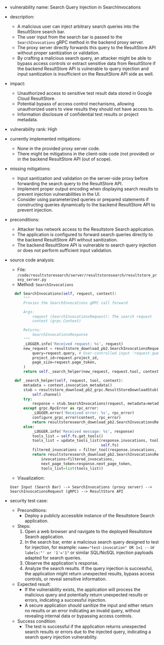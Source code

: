 - vulnerability name: Search Query Injection in SearchInvocations

- description:
  - A malicious user can inject arbitrary search queries into the ResultStore search bar.
  - The user input from the search bar is passed to the `SearchInvocations` gRPC method in the backend proxy server.
  - The proxy server directly forwards this query to the ResultStore API without proper sanitization or validation.
  - By crafting a malicious search query, an attacker might be able to bypass access controls or extract sensitive data from ResultStore if the backend ResultStore API is vulnerable to query injection and input sanitization is insufficient on the ResultStore API side as well.

- impact:
  - Unauthorized access to sensitive test result data stored in Google Cloud ResultStore.
  - Potential bypass of access control mechanisms, allowing unauthorized users to view results they should not have access to.
  - Information disclosure of confidential test results or project metadata.

- vulnerability rank: High

- currently implemented mitigations:
  - None in the provided proxy server code.
  - There might be mitigations in the client-side code (not provided) or in the backend ResultStore API (out of scope).

- missing mitigations:
  - Input sanitization and validation on the server-side proxy before forwarding the search query to the ResultStore API.
  - Implement proper output encoding when displaying search results to prevent injection vulnerabilities in the UI.
  - Consider using parameterized queries or prepared statements if constructing queries dynamically to the backend ResultStore API to prevent injection.

- preconditions:
  - Attacker has network access to the Resultstore Search application.
  - The application is configured to forward search queries directly to the backend ResultStore API without sanitization.
  - The backend ResultStore API is vulnerable to search query injection or does not perform sufficient input validation.

- source code analysis:
  - File: `/code/resultstoresearch/server/resultstoresearch/resultstore_proxy_server.py`
  - Method: `SearchInvocations`
  ```python
    def SearchInvocations(self, request, context):
        """
        Proxies the SearchInvocations gRPC call forward

        Args:
            request (SearchInvocationsRequest): The search request
            context (grpc.Context)

        Returns:
            SearchInvocationsResponse
        """
        _LOGGER.info('Received request: %s', request)
        new_request = resultstore_download_pb2.SearchInvocationsRequest(
            query=request.query, # User-controlled input 'request.query' is directly used here
            project_id=request.project_id,
            page_size=request.page_token,
        )
        return self._search_helper(new_request, request.tool, context)

    def _search_helper(self, request, tool, context):
        metadata = context.invocation_metadata()
        stub = resultstore_download_pb2_grpc.ResultStoreDownloadStub(
            self.channel)
        try:
            response = stub.SearchInvocations(request, metadata=metadata) # 'request' which contains user input 'request.query' is passed directly to backend API
        except grpc.RpcError as rpc_error:
            _LOGGER.error('Received error: %s', rpc_error)
            configure_grpc_error(context, rpc_error)
            return resultstoresearch_download_pb2.SearchInvocationsResponse()
        else:
            _LOGGER.info('Received message: %s', response)
            tools_list = self.fs.get_tools()
            tools_list = update_tools_list(response.invocations, tools_list,
                                           self.fs)
            filtered_invocations = filter_tool(response.invocations, tool)
            return resultstoresearch_download_pb2.SearchInvocationsResponse(
                invocations=filtered_invocations,
                next_page_token=response.next_page_token,
                tools_list=list(tools_list))
  ```
  - Visualization:
  ```
  User Input (Search Bar) --> SearchInvocations (proxy server) --> SearchInvocationsRequest (gRPC) --> ResultStore API
  ```

- security test case:
  - Preconditions:
    - Deploy a publicly accessible instance of the Resultstore Search application.
  - Steps:
    1. Open a web browser and navigate to the deployed Resultstore Search application.
    2. In the search bar, enter a malicious search query designed to test for injection, for example: `name="test-invocation" OR 1=1 --` or `labels:"' or '1'='1"` or similar SQL/NoSQL injection payloads adapted for search queries.
    3. Observe the application's response.
    4. Analyze the search results. If the query injection is successful, the application might return unexpected results, bypass access controls, or reveal sensitive information.
  - Expected result:
    - If the vulnerability exists, the application will process the malicious query and potentially return unexpected results or errors, indicating a successful injection.
    - A secure application should sanitize the input and either return no results or an error indicating an invalid query, without revealing internal data or bypassing access controls.
  - Success condition:
    - The test is successful if the application returns unexpected search results or errors due to the injected query, indicating a search query injection vulnerability.